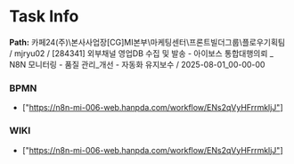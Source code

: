 # Task Info

**Path:** 카페24(주)\본사사업장\[CG]MI본부\마케팅센터\프론트빌더그룹\플로우기획팀 / mjryu02 / [284341] 외부채널 영업DB 수집 및 발송 - 아이보스 통합대행의뢰 _ N8N 모니터링 - 품질 관리_개선 - 자동화 유지보수 / 2025-08-01_00-00-00

### BPMN
- ["https://n8n-mi-006-web.hanpda.com/workflow/ENs2qVyHFrrmkljJ"]

### WIKI
- ["https://n8n-mi-006-web.hanpda.com/workflow/ENs2qVyHFrrmkljJ"]

